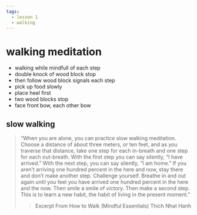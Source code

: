 ```yaml
---
tags:
  - lesson 1 
  - walking 
---
```

# walking meditation

- walking while mindfull of each step
- double knock of wood block stop
- then follow wood block signals each step
- pick up food slowly
- place heel first
- two wood blocks stop
- face front bow, each other bow

## slow walking

> “When you are alone, you can practice slow walking meditation. Choose a distance of about three meters, or ten feet, and as you traverse that distance, take one step for each in-breath and one step for each out-breath. With the first step you can say silently, “I have arrived.” With the next step, you can say silently, “I am home.” If you aren’t arriving one hundred percent in the here and now, stay there and don’t make another step. Challenge yourself. Breathe in and out again until you feel you have arrived one hundred percent in the here and the now. Then smile a smile of victory. Then make a second step. This is to learn a new habit, the habit of living in the present moment.”
>> Excerpt From How to Walk (Mindful Essentials) Thich Nhat Hanh
